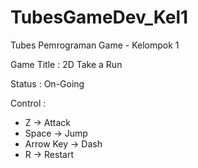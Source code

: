 # TubesGameDev_Kel1
Tubes Pemrograman Game - Kelompok 1

Game Title  : 2D Take a Run

Status      : On-Going

Control :
- Z			->	Attack
- Space     ->  Jump
- Arrow Key ->  Dash
- R         ->  Restart
